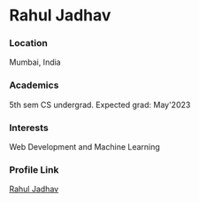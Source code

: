 # Rahul Jadhav

### Location

Mumbai, India

### Academics

5th sem CS undergrad. Expected grad: May'2023

### Interests

Web Development and Machine Learning

### Profile Link

[Rahul Jadhav](https://github.com/JRahul11)
